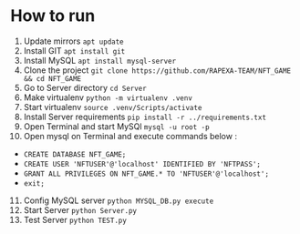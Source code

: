 # How to run

1. Update mirrors `apt update`
2. Install GIT `apt install git`
3. Install MySQL `apt install mysql-server`
4. Clone the project `git clone https://github.com/RAPEXA-TEAM/NFT_GAME && cd NFT_GAME`
5. Go to Server directory `cd Server`
6. Make virtualenv `python -m virtualenv .venv`
7. Start virtualenv `source .venv/Scripts/activate`
8. Install Server requirements `pip install -r ../requirements.txt`
9. Open Terminal and start MySQl `mysql -u root -p`
10. Open mysql on Terminal and execute commands below :

- `CREATE DATABASE NFT_GAME;`
- `CREATE USER 'NFTUSER'@'localhost' IDENTIFIED BY 'NFTPASS';`
- `GRANT ALL PRIVILEGES ON NFT_GAME.* TO 'NFTUSER'@'localhost';`
- `exit;`

11. Config MySQL server `python MYSQL_DB.py execute`
12. Start Server `python Server.py`
13. Test Server `python TEST.py`